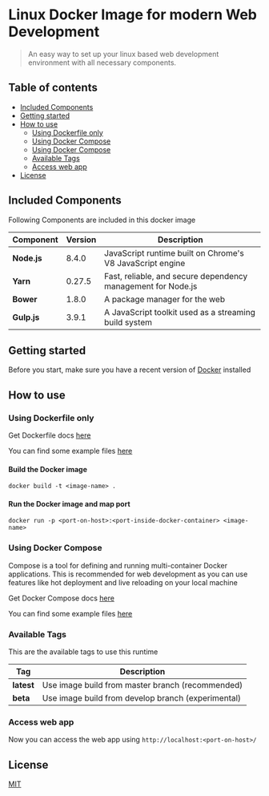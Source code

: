 # Linux Docker Image for modern Web Development

> An easy way to set up your linux based web development environment with all necessary components.

## Table of contents
* [Included Components](#included-components)
* [Getting started](#getting-started)
* [How to use](#how-to-use)
  * [Using Dockerfile only](#using-dockerfile-only)
  * [Using Docker Compose](#using-docker-compose)
  * [Using Docker Compose](#using-docker-compose)
  * [Available Tags](#available-tags)
  * [Access web app](#access-web-app)
* [License](#license)

## Included Components
Following Components are included in this docker image

| Component       | Version | Description |
| ----------- | ----------- | ----------- |
| **Node.js**   | 8.4.0 | JavaScript runtime built on Chrome's V8 JavaScript engine |
| **Yarn**   | 0.27.5 | Fast, reliable, and secure dependency management for Node.js |
| **Bower**   | 1.8.0 | A package manager for the web |
| **Gulp.js**   | 3.9.1 | A JavaScript toolkit used as a streaming build system |

## Getting started
Before you start, make sure you have a recent version of [Docker](https://docs.docker.com/engine/installation/) installed

## How to use

### Using Dockerfile only
Get Dockerfile docs [here](https://docs.docker.com/glossary/?term=Dockerfile)

You can find some example files [here](/examples/basic)

#### Build the Docker image
```shell
docker build -t <image-name> .
```

#### Run the Docker image and map port
```shell
docker run -p <port-on-host>:<port-inside-docker-container> <image-name>
```

### Using Docker Compose
Compose is a tool for defining and running multi-container Docker applications. This is recommended for web development as you can use features like hot deployment and live reloading on your local machine

Get Docker Compose docs [here](https://docs.docker.com/compose/)

You can find some example files [here](examples/docker-compose)

### Available Tags
This are the available tags to use this runtime

| Tag       | Description |
| ----------- | ----------- |
| **latest**   | Use image build from master branch (recommended) |
| **beta**   | Use image build from develop branch (experimental) |

### Access web app
Now you can access the web app using `http://localhost:<port-on-host>/`

## License
[MIT](/LICENSE)